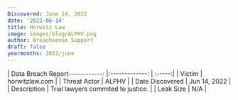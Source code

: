 ```yaml
---
Discovered: June 14, 2022
date: '2022-06-14'
title: Horwitz Law
image: images/blog/ALPHV.png
author: Breachsense Support
draft: false
yearmonths: 2022/june
---
```


| Data Breach Report------------:     |:-------------:    | :-----:|
| Victim      | horwitzlaw.com      | 
| Threat Actor      | ALPHV      | 
| Date Discovered      | Jun 14, 2022      | 
| Description      | Trial lawyers commited to justice.      | 
| Leak Size      | N/A      | 

